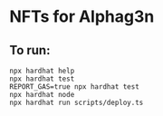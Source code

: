 # NFTs for Alphag3n


## To run:

```shell
npx hardhat help
npx hardhat test
REPORT_GAS=true npx hardhat test
npx hardhat node
npx hardhat run scripts/deploy.ts
```
